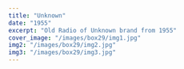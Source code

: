 ```yaml
---
title: "Unknown"
date: "1955"
excerpt: "Old Radio of Unknown brand from 1955"
cover_image: "/images/box29/img1.jpg"
img2: "/images/box29/img2.jpg"
img3: "/images/box29/img3.jpg"
---
```

